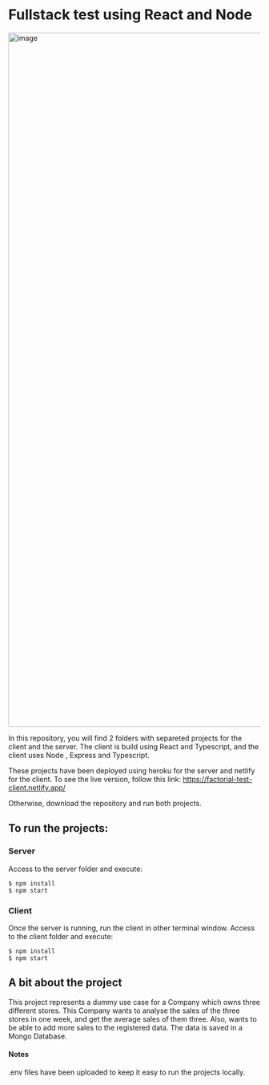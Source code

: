 # Fullstack test using React and Node
<img width="1386" alt="image" src="https://user-images.githubusercontent.com/60918154/169708743-fb9f01b9-ef81-4236-abbb-208155daeab4.png">


In this repository, you will find 2 folders with separeted projects for the client and the server. The client is build using React and Typescript, and the client uses Node , Express and Typescript.

These projects have been deployed using heroku for the server and netlify for the client. To see the live version, follow this link: https://factorial-test-client.netlify.app/

Otherwise, download the repository and run both projects.

## To run the projects:

### Server
Access to the server folder and execute:
```
$ npm install
$ npm start
```

### Client
Once the server is running, run the client in other terminal window. Access to the client folder and execute:
```
$ npm install
$ npm start
```

## A bit about the project
This project represents a dummy use case for a Company which owns three different stores. This Company wants to analyse the sales of the three stores in one week, and get the average sales of them three. Also, wants to be able to add more sales to the registered data.
The data is saved in a Mongo Database.

#### Notes
.env files have been uploaded to keep it easy to run the projects locally.
